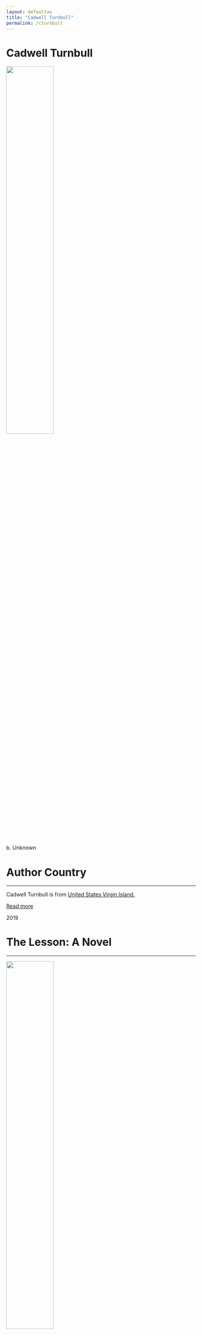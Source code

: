 ```yaml
---
layout: defaultau
title: "Cadwell Turnbull"
permalink: /cturnbull
---
```

<!-- partial:index.partial.html -->
<div class="content">
     <h1>Cadwell Turnbull</h1>
    <div class="quote">
        <div><img src="https://encrypted-tbn1.gstatic.com/images?q=tbn:ANd9GcTgxmRUfCHPJShWS4QM08_8k80uqd5ZJqiBLzib0iNNNwYNDm2v" height="50%" width = "50%" class="logo"></div>
    </div>
    <div class="timeline">
        <div style="padding-bottom:100px;"></div>
        <div class="block">
             <div class="date right"><p class="right"> b. Unknown </p></div>
            <div class="dot"></div>
            <div class="left first">
            <div class="author_country">
                <h1>Author Country</h1><hr>
          <div class="aclocation">  <p>Cadwell Turnbull is from <a href="{{ site.baseurl }}/64">United States Virgin Island.</a></p></div>
              <div class="acreadmore">  <a href="https://en.wikipedia.org/wiki/Cadwell_Turnbull" target="_blank">Read more</a></div>
            </div>
            </div>
        <div class="block">
            <div class="date left"><p class="left">2019</p></div>
            <div class="dot"></div>
            <div class="right">
                <h1>The Lesson: A Novel</h1><hr>
                <p><img src="https://m.media-amazon.com/images/I/51cpLZ2uX4L._SX311_BO1,204,203,200_.jpg" height="50%" width = "50%"></p>
                <p>
                Language: English<br/>
                Publisher: Blackstone Publishing<br/>
                Pub_location: Oregon, United States<br/>
                Genre: Fiction (Novel)<br/>
                Length: 286<br/>                   </p>
            </div>
        </div>
       <div class="block">
            <div class="date right"><p class="right">2021</p></div>
            <div class="dot"></div>
            <div class="left">
                <h1>No Gods, No Monsters</h1><hr>
                <p><img src="https://m.media-amazon.com/images/I/51G4flVCNML._SX311_BO1,204,203,200_.jpgs" height="50%" width = "50%"></p>
                <p>
		Series: Convergence Saga; Book #1               
		Language: English<br/>
                Publisher: Blackstone Publishing<br/>
                Pub_location: Oregon, United States<br/>
                Genre: Fiction (Novel)<br/>
                Length: 400<br/>                   </p>
            </div>
        </div>
       <div class="block">
            <div class="date left"><p class="left">2023</p></div>
            <div class="dot"></div>
            <div class="right">
                <h1>We Are the Crisis</h1><hr>
                <p><img src="https://images-na.ssl-images-amazon.com/images/S/compressed.photo.goodreads.com/books/1687356624i/65971664.jpg" height="50%" width = "50%"></p>
                <p>
		Series: Convergence Saga; Book #2
                Language: English<br/>
                Publisher: Blackstone Publishing<br/>
                Pub_location: Oregon, United States<br/>
                Genre: Fiction (Novel)<br/>
                Length: 350<br/>                   </p>
            </div>
        </div>
       <div class="block">
            <div class="date right"><p class="right">2023</p></div>
            <div class="dot"></div>
            <div class="left">
                <h1>Many Worlds: or, The Simulacra</h1><hr>
                <p><img src="https://www.publishersweekly.com/cover/9781737718437" height="50%" width = "50%"></p>
                <p>
		Series: Convergence Saga; Book #3
                Language: English<br/>
                Publisher: Blackstone Publishing<br/>
                Pub_location: Oregon, United States<br/>
                Genre: Fiction (Novel)<br/>
		Length: 180<br/>                  </p>
            </div>
        </div>
<!-- partial -->
<script src='https://cdnjs.cloudflare.com/ajax/libs/jquery/3.1.1/jquery.min.js'></script><script  src="{{ site.baseurl }}/assets/js/authorscript.js"></script>